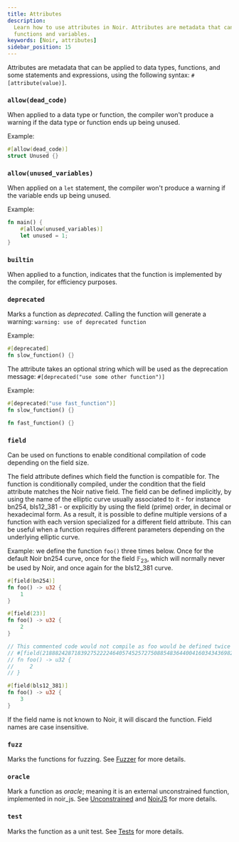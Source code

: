 ```yaml
---
title: Attributes
description:
  Learn how to use attributes in Noir. Attributes are metadata that can be applied to data types,
  functions and variables.
keywords: [Noir, attributes]
sidebar_position: 15
---
```


Attributes are metadata that can be applied to data types, functions, and some statements and expressions,
using the following syntax: `#[attribute(value)]`.

### `allow(dead_code)`

When applied to a data type or function, the compiler won't produce a warning if the data type or function
ends up being unused.

Example:

```rust
#[allow(dead_code)]
struct Unused {}
```

### `allow(unused_variables)`

When applied on a `let` statement, the compiler won't produce a warning if the variable ends up being unused.

Example:

```rust
fn main() {
    #[allow(unused_variables)]
    let unused = 1;
}
```

### `builtin`

When applied to a function, indicates that the function is implemented by the compiler, for efficiency purposes.

### `deprecated`

Marks a function as _deprecated_. Calling the function will generate a warning: `warning: use of deprecated function`

Example:

```rust
#[deprecated]
fn slow_function() {}
```

The attribute takes an optional string which will be used as the deprecation message:
`#[deprecated("use some other function")]`

Example:

```rust
#[deprecated("use fast_function")]
fn slow_function() {}

fn fast_function() {}
```

### `field`

Can be used on functions to enable conditional compilation of code depending on the field size.

The field attribute defines which field the function is compatible for. The function is conditionally compiled, under the condition that the field attribute matches the Noir native field.
The field can be defined implicitly, by using the name of the elliptic curve usually associated to it - for instance bn254, bls12_381 - or explicitly by using the field (prime) order, in decimal or hexadecimal form.
As a result, it is possible to define multiple versions of a function with each version specialized for a different field attribute. This can be useful when a function requires different parameters depending on the underlying elliptic curve.

Example: we define the function `foo()` three times below. Once for the default Noir bn254 curve, once for the field $\mathbb F_{23}$, which will normally never be used by Noir, and once again for the bls12_381 curve.

```rust
#[field(bn254)]
fn foo() -> u32 {
    1
}

#[field(23)]
fn foo() -> u32 {
    2
}

// This commented code would not compile as foo would be defined twice because it is the same field as bn254
// #[field(21888242871839275222246405745257275088548364400416034343698204186575808495617)]
// fn foo() -> u32 {
//     2
// }

#[field(bls12_381)]
fn foo() -> u32 {
    3
}
```

If the field name is not known to Noir, it will discard the function. Field names are case insensitive.

### `fuzz`

Marks the functions for fuzzing. See [Fuzzer](../../tooling/fuzzer.md) for more details.

### `oracle`

Mark a function as _oracle_; meaning it is an external unconstrained function, implemented in noir_js. See [Unconstrained](./unconstrained.md) and [NoirJS](../../reference/NoirJS/noir_js/index.md) for more details.

### `test`

Marks the function as a unit test. See [Tests](../../tooling/testing.md) for more details.